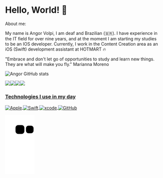 # Hello, World!  🚀

<p>
About me:

My name is Angor Volpi, I am deaf and Brazilian (🇧🇷).
I have experience in the IT field for over nine years, and at the moment I am starting my studies to be an IOS developer. Currently, I work in the Content Creation area as an iOS (Swift) development assistant at HOTMART 🔥

"Embrace and don't let go of opportunities to study and learn new things. They are what will make you fly."
Marianna Moreno
</p>

![Angor GitHub stats](https://github-readme-stats.vercel.app/api?username=angorrezende-hotmart&show_icons=true&theme=highcontrast)

<a href="https://en.wikipedia.org/wiki/IOS"><img src="https://img.shields.io/badge/iOS-000000?style=for-the-badge&logo=ios&logoColor=white"/><a href="https://apps.apple.com/us/app/xcode/id497799835?mt=12"><img src="https://img.shields.io/badge/Xcode-007ACC?style=for-the-badge&logo=Xcode&logoColor=white"/><a href="https://developer.apple.com/swift/"><img src="https://img.shields.io/badge/Swift-FA7343?style=for-the-badge&logo=swift&logoColor=white"/><a href="https://www.linkedin.com/in/angor-volpi-silva-rezende/"><img src="https://img.shields.io/badge/LinkedIn-0077B5?style=for-the-badge&logo=linkedin&logoColor=white"/>
  
  ### Technologies I use in my day
  <div>
     <img align="center" alt="Apple" height="30" width="40" src="https://cdn.jsdelivr.net/gh/devicons/devicon/icons/apple/apple-original.svg"/>
     <img align="center" alt="Swift" height="30" width="40" src="https://cdn.jsdelivr.net/gh/devicons/devicon/icons/swift/swift-original.svg"/>
     <img align="center" alt="xcode" height="30" width="40" src="https://cdn.jsdelivr.net/gh/devicons/devicon/icons/xcode/xcode-original.svg"/>
     <img align="center" alt="GitHub" height="30" width="40" src="https://cdn.jsdelivr.net/gh/devicons/devicon/icons/github/github-original.svg"/>
  </div>        
  
  ![snake gif](https://github.com/angorrezende-hotmart/angorrezende-hotmart/blob/output/github-contribution-grid-snake.svg)
